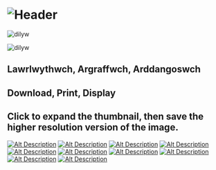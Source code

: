 # ![Header](DilywIcon.png)

![dilyw](HeaderTransWave.png)

![dilyw](dilyw.png)

## Lawrlwythwch, Argraffwch, Arddangoswch
## Download, Print, Display

## Click to expand the thumbnail, then save the higher resolution version of the image.

[![Alt Description](NoVoiceMini.jpg)](No-Voice-Bigger-White-Text.jpg) [![Alt Description](BrokenMini.jpg)](MapEng-White-Text.jpg) [![Alt Description](TlodiMini.jpg)](Tlodi-White-Text.jpg) [![Alt Description](GorllMini.jpg)](Gorllewin-Lloegr-White-Text.jpg) [![Alt Description](IndyMini.jpg)](IndyConfident-White-Text.jpg) [![Alt Description](PovertyMini.jpg)](Poverty-White-Text.jpg) [![Alt Description](MapCymMini.jpg)](MapCym-White-Text.jpg) [![Alt Description](DimLlaisMini.jpg)](Dim-Llais-White-Text.jpg) [![Alt Description](WesternMini.jpg)](Western-England-White-Text.jpg) [![Alt Description](OnTrackMini.jpg)](OnTrack-White-Text.jpg)
